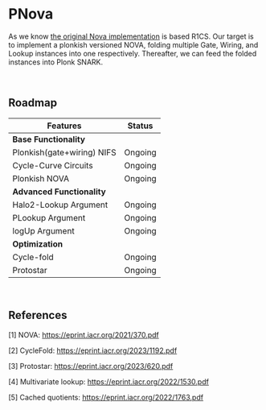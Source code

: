 # PNova

As we know [the original Nova implementation](https://github.com/microsoft/Nova)  is based R1CS. Our target is to implement a plonkish versioned NOVA, folding multiple Gate, Wiring, and Lookup instances into one respectively. Thereafter, we can feed the folded instances into Plonk SNARK.

<br />

## Roadmap

| Features                   | Status  |
| -------------------------- | :-----: |
| **Base Functionality**     |         |
| Plonkish(gate+wiring) NIFS | Ongoing |
| Cycle-Curve Circuits       | Ongoing |
| Plonkish NOVA              | Ongoing |
| **Advanced Functionality** |         |
| Halo2-Lookup Argument      | Ongoing |
| PLookup Argument           | Ongoing |
| logUp Argument             | Ongoing |
| **Optimization**           |         |
| Cycle-fold                 | Ongoing |
| Protostar                  | Ongoing |

<br />

## References
[1] NOVA: https://eprint.iacr.org/2021/370.pdf

[2] CycleFold: https://eprint.iacr.org/2023/1192.pdf

[3] Protostar: https://eprint.iacr.org/2023/620.pdf

[4] Multivariate lookup: https://eprint.iacr.org/2022/1530.pdf

[5] Cached quotients: https://eprint.iacr.org/2022/1763.pdf